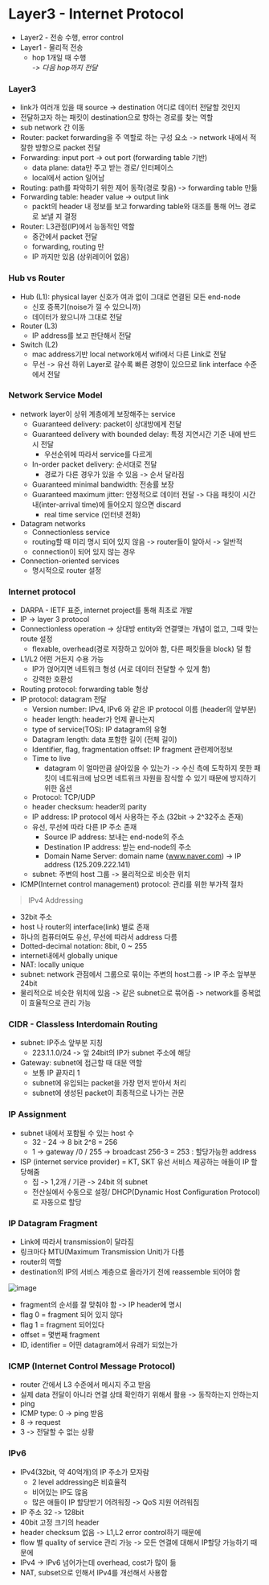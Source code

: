 # Layer3 - Internet Protocol  

- Layer2 - 전송 수행, error control  
- Layer1 - 물리적 전송  
  - hop 1개일 때 수행    
*-> 다음 hop까지 전달*

### Layer3
- link가 여러개 있을 때 source -> destination 어디로 데이터 전달할 것인지  
- 전달하고자 하는 패킷이 destination으로 향하는 경로를 찾는 역할  
- sub network 간 이동
- Router: packet forwarding을 주 역할로 하는 구성 요소 -> network 내에서 적잘한 방향으로 packet 전달
- Forwarding: input port -> out port (forwarding table 기반)
  - data plane: data만 주고 받는 경로/ 인터페이스 
  - local에서 action 일어남
- Routing: path를 파악하기 위한 제어 동작(경로 찾음) -> forwarding table 만듦  
- Forwarding table: header value -> output link
  - packt의 header 내 정보를 보고 forwarding table와 대조를 통해 어느 경로로 보낼 지 결정
- Router: L3관점(IP)에서 능동적인 역할
  - 중간에서 packet 전달  
  - forwarding, routing 만
  - IP 까지만 있음 (상위레이어 없음)

### Hub vs Router
- Hub (L1): physical layer 신호가 여과 없이 그대로 연결된 모든 end-node
  - 신호 증폭기(noise가 낄 수 있으니까)  
  - 데이터가 왔으니까 그대로 전달  
- Router (L3)  
  - IP address를 보고 판단해서 전달
- Switch (L2)
  - mac address기반 local network에서 wifi에서 다른 Link로 전달  
  - 무선 -> 유선 하위 Layer로 갈수록 빠른 경향이 있으므로 link interface 수준에서 전달

### Network Service Model
- network layer이 상위 계층에게 보장해주는 service
  - Guaranteed delivery: packet이 상대방에게 전달
  - Guaranteed delivery with bounded delay: 특정 지연시간 기준 내에 반드시 전달
    - 우선순위에 따라서 service를 다르게
  - In-order packet delivery: 순서대로 전달
    - 경로가 다른 경우가 있을 수 있음 -> 순서 달라짐
  - Guaranteed minimal bandwidth: 전송률 보장
  - Guaranteed maximum jitter: 안정적으로 데이터 전달 -> 다음 패킷이 시간내(inter-arrival time)에 들어오지 않으면 discard 
    - real time service (인터넷 전화)
- Datagram networks
  - Connectionless service
  - routing할 때 미리 명시 되어 있지 않음 -> router들이 알아서 -> 일반적
  - connection이 되어 있지 않는 경우
- Connection-oriented services
  - 명시적으로 router 설정  

### Internet protocol
- DARPA - IETF 표준, internet project를 통해 최초로 개발
- IP -> layer 3 protocol
- Connectionless operation -> 상대방 entity와 연결맺는 개념이 없고, 그때 맞는 route 설정  
  - flexable, overhead(경로 저장하고 있어야 함, 다른 패킷들을 block) 덜 함
- L1/L2 어떤 거든지 수용 가능 
  - IP가 얹어지면 네트워크 형성 (서로 데이터 전달할 수 있게 함)
  - 강력한 호환성
- Routing protocol: forwarding table 형상  
- IP protocol: datagram 전달    
  - Version number: IPv4, IPv6 와 같은 IP protocol 이름 (header의 앞부분)
  - header length: header가 언제 끝나는지
  - type of service(TOS): IP datagram의 유형
  - Datagram length: data 포함한 길이 (전체 길이)
  - Identifier, flag, fragmentation offset: IP fragment 관련제어정보
  - Time to live
    - datagram 이 얼마만큼 살아있을 수 있는가 -> 수신 측에 도착하지 못한 패킷이 네트워크에 남으면 네트워크 자원을 잠식할 수 있기 때문에 방지하기 위한 옵션 
  - Protocol: TCP/UDP  
  - header checksum: header의 parity  
  - IP address: IP protocol 에서 사용하는 주소 (32bit -> 2^32주소 존재)    
  - 유선, 무선에 따라 다른 IP 주소 존재  
    - Source IP address: 보내는 end-node의 주소    
    - Destination IP address: 받는 end-node의 주소    
    - Domain Name Server: domain name (www.naver.com) -> IP address (125.209.222.141)    
  - subnet: 주변의 host 그룹 -> 물리적으로 비슷한 위치  
- ICMP(Internet control management) protocol: 관리를 위한 부가적 절차    

> IPv4 Addressing
  - 32bit 주소
  - host 나 router의 interface(link) 별로 존재
  - 하나의 컴퓨터여도 유선, 무선에 따라서 address 다름 
  - Dotted-decimal notation: 8bit, 0 ~ 255
  - internet내에서 globally unique
  - NAT: locally unique
  - subnet: network 관점에서 그룹으로 묶이는 주변의 host그룹 -> IP 주소 앞부분 24bit
  - 물리적으로 비슷한 위치에 있음 -> 같은 subnet으로 묶어줌 -> network를 중복없이 효율적으로 관리 가능

### CIDR - Classless Interdomain Routing
- subnet: IP주소 앞부분 지칭
  - 223.1.1.0/24 -> 앞 24bit의 IP가 subnet 주소에 해당
- Gateway: subnet에 접근할 때 대문 역할 
  - 보통 IP 끝자리 1
  - subnet에 유입되는 packet을 가장 먼저 받아서 처리
  - subnet에 생성된 packet이 최종적으로 나가는 관문

### IP Assignment
- subnet 내에서 포함될 수 있는 host 수
  - 32 - 24 -> 8 bit 2^8 = 256
  - 1 -> gateway /0 / 255 -> broadcast 256-3 = 253 : 할당가능한 address
- ISP (internet service provider) = KT, SKT 유선 서비스 제공하는 애들이 IP 할당해줌
  - 집 -> 1,2개 / 기관 -> 24bit 의 subnet
  - 전산실에서 수동으로 설정/ DHCP(Dynamic Host Configuration Protocol)로 자동으로 할당

### IP Datagram Fragment
- Link에 따라서 transmission이 달라짐
- 링크마다 MTU(Maximum Transmission Unit)가 다름
- router의 역할
- destination의 IP의 서비스 계층으로 올라가기 전에 reassemble 되어야 함

![image](https://user-images.githubusercontent.com/50178026/114542196-9beb9d00-9c92-11eb-8b0e-ff7ccd340616.png)

- fragment의 순서를 잘 맞춰야 함 -> IP header에 명시  
- flag 0 = fragment 되어 있지 않다  
- flag 1 = fragment 되어있다  
- offset = 몇번째 fragment  
- ID, identifier = 어떤 datagram에서 유래가 되었는가  

### ICMP (Internet Control Message Protocol)
- router 간에서 L3 수준에서 메시지 주고 받음
- 실제 data 전달이 아니라 연결 상태 확인하기 위해서 활용 -> 동작하는지 안하는지  
- ping
- ICMP type: 0 -> ping 받음
- 8 -> request
- 3 -> 전달할 수 없는 상황

### IPv6  
- IPv4(32bit, 약 40억개)의 IP 주소가 모자람 
  - 2 level addressing은 비효율적
  - 비어있는 IP도 많음  
  - 많은 애들이 IP 할당받기 어려워징 -> QoS 지원 어려워짐
- IP 주소 32 -> 128bit  
- 40bit 고정 크기의 header
- header checksum 없음 -> L1,L2 error control하기 때문에    
- flow 별 quality of service 관리 가능 -> 모든 연결에 대해서 IP할당 가능하기 때문에   
- IPv4 -> IPv6 넘어가는데 overhead, cost가 많이 듦  
- NAT, subset으로 인해서 IPv4를 개선해서 사용함  
